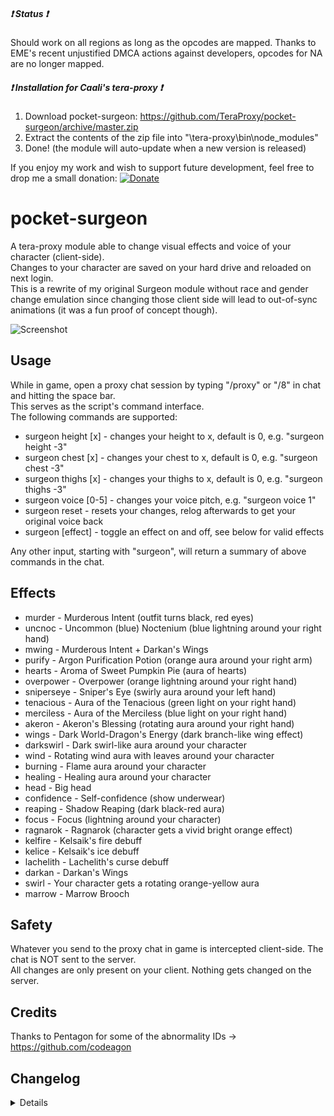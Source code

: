 ##### :heavy_exclamation_mark: Status :heavy_exclamation_mark:
Should work on all regions as long as the opcodes are mapped. Thanks to EME's recent unjustified DMCA actions against developers, opcodes for NA are no longer mapped.

##### :heavy_exclamation_mark: Installation for Caali's tera-proxy :heavy_exclamation_mark:
1) Download pocket-surgeon: https://github.com/TeraProxy/pocket-surgeon/archive/master.zip
2) Extract the contents of the zip file into "\tera-proxy\bin\node_modules\"
3) Done! (the module will auto-update when a new version is released)

If you enjoy my work and wish to support future development, feel free to drop me a small donation: [![Donate](https://www.paypalobjects.com/webstatic/en_US/i/buttons/PP_logo_h_100x26.png)](https://www.paypal.com/cgi-bin/webscr?cmd=_donations&business=A3KBZUCSEQ5RJ&lc=US&item_name=TeraProxy&curency_code=USD&no_note=1&no_shipping=1&currency_code=USD&bn=PP%2dDonationsBF%3abtn_donate_SM%2egif%3aNonHosted)

# pocket-surgeon
A tera-proxy module able to change visual effects and voice of your character (client-side).  
Changes to your character are saved on your hard drive and reloaded on next login.  
This is a rewrite of my original Surgeon module without race and gender change emulation since changing those client side will lead to out-of-sync animations (it was a fun proof of concept though).

![Screenshot](https://i.imgur.com/TVy99nG.png)

## Usage  
While in game, open a proxy chat session by typing "/proxy" or "/8" in chat and hitting the space bar.  
This serves as the script's command interface.  
The following commands are supported:  

* surgeon height [x] - changes your height to x, default is 0, e.g. "surgeon height -3"
* surgeon chest [x] - changes your chest to x, default is 0, e.g. "surgeon chest -3"
* surgeon thighs [x] - changes your thighs to x, default is 0, e.g. "surgeon thighs -3"
* surgeon voice [0-5] - changes your voice pitch, e.g. "surgeon voice 1"
* surgeon reset - resets your changes, relog afterwards to get your original voice back
* surgeon [effect] - toggle an effect on and off, see below for valid effects

Any other input, starting with "surgeon", will return a summary of above commands in the chat.

## Effects
* murder - Murderous Intent (outfit turns black, red eyes)
* uncnoc - Uncommon (blue) Noctenium (blue lightning around your right hand)
* mwing - Murderous Intent + Darkan's Wings
* purify - Argon Purification Potion (orange aura around your right arm)
* hearts - Aroma of Sweet Pumpkin Pie (aura of hearts)
* overpower - Overpower (orange lightning around your right hand)
* sniperseye - Sniper's Eye (swirly aura around your left hand)
* tenacious - Aura of the Tenacious (green light on your right hand)
* merciless - Aura of the Merciless (blue light on your right hand)
* akeron - Akeron's Blessing (rotating aura around your right hand)
* wings - Dark World-Dragon's Energy (dark branch-like wing effect)
* darkswirl - Dark swirl-like aura around your character
* wind - Rotating wind aura with leaves around your character
* burning - Flame aura around your character
* healing - Healing aura around your character
* head - Big head
* confidence - Self-confidence (show underwear)
* reaping - Shadow Reaping (dark black-red aura)
* focus - Focus (lightning around your character)
* ragnarok - Ragnarok (character gets a vivid bright orange effect)
* kelfire - Kelsaik's fire debuff
* kelice - Kelsaik's ice debuff
* lachelith - Lachelith's curse debuff
* darkan - Darkan's Wings
* swirl - Your character gets a rotating orange-yellow aura
* marrow - Marrow Brooch

## Safety
Whatever you send to the proxy chat in game is intercepted client-side. The chat is NOT sent to the server.  
All changes are only present on your client. Nothing gets changed on the server.  

## Credits  
Thanks to Pentagon for some of the abnormality IDs -> https://github.com/codeagon

## Changelog
<details>

### 1.0.3
* [*] Support for patch versions < 75
### 1.0.2
* [~] Definition update
### 1.0.1
* [*] Fixed commands not working due to null pointer
* [~] Code changes due to Caali's recent tera-proxy updates
* [-] Removed support for Pinkie Pie's tera-proxy
### 1.0.0
* [~] Initial Release

</details>